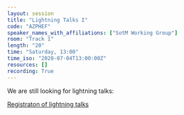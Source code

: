 ```yaml
---
layout: session
title: "Lightning Talks I"
code: "AZPHEF"
speaker_names_with_affiliations: ["SotM Working Group"]
room: "Track 1"
length: "20"
time: "Saturday, 13:00"
time_iso: "2020-07-04T13:00:00Z"
resources: []
recording: True
---
```

We are still looking for lightning talks:

[Registraton of lightning talks](https://wiki.openstreetmap.org/wiki/State_of_the_Map_2020/registration_lightning_talks)
